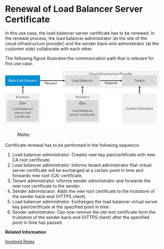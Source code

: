 <!-- loio1779401229b74629bfcdc18cca8b3966 -->

# Renewal of Load Balancer Server Certificate

In this use case, the load balancer server certificate has to be renewed. In the renewal process, the load balancer administrator \(at the site of the cloud infrastructure provider\) and the sender back-end administrator \(at the customer side\) collaborate with each other.

The following figure illustrates the communication path that is relevant for this use case.

 ![](images/SAP_HCI_Security_Renewal_-_HTTPS_Certificate_Inbound_HCI_Load_Balancer_19732a4.png) 

> ### Note:  

Certificate renewal has to be performed in the following sequence.



1.  Load balancer administrator: Creates new key pair/certificate with new CA root certificate.
2.  Load balancer administrator: Informs tenant administrator that virtual server certificate will be exchanged at a certain point in time and forwards new root \(CA\) certificate.
3.  Tenant administrator: Informs sender administrator and forwards the new root certificate to the sender.
4.  Sender administrator: Adds the new root certificate to the truststore of the sender back-end \(HTTPS client\).
5.  Load balancer administrator: Exchanges the load balancer virtual server key pair/certificate at the specified point in time.
6.  Sender administrator: Can now remove the old root certificate form the truststore of the sender back-end \(HTTPS client\) after the specified point in time has passed.

**Related Information**  


[Involved Roles](involved-roles-3968091.md "The security artifact renewal process requires that different persons perform a sequence of steps in a coordinated way on each side of the communication. The exact sequence depends on the kind of security material which is renewed and on the use case.")


